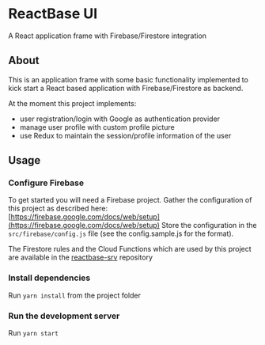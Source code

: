 # ReactBase UI

A React application frame with Firebase/Firestore integration

## About

This is an application frame with some basic functionality implemented
to kick start a React based application with Firebase/Firestore as
backend.

At the moment this project implements:

* user registration/login with Google as authentication provider
* manage user profile with custom profile picture
* use Redux to maintain the session/profile information of the user

## Usage

### Configure Firebase

To get started you will need a Firebase project. Gather the configuration
of this project as described here: [https://firebase.google.com/docs/web/setup](https://firebase.google.com/docs/web/setup)
Store the configuration in the `src/firebase/config.js` file (see the config.sample.js
for the format).

The Firestore rules and the Cloud Functions which are used by this project
are available in the [reactbase-srv](https://github.com/seabadger-io/reactbase-srv)
repository

### Install dependencies

Run `yarn install` from the project folder

### Run the development server

Run `yarn start`

